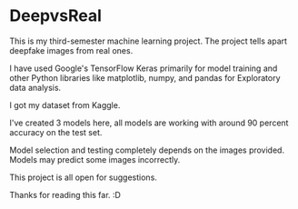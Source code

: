 # DeepvsReal
This is my third-semester machine learning project. The project tells apart deepfake images from real ones.

I have used Google's TensorFlow Keras primarily for model training and other Python libraries like matplotlib, numpy, and pandas for Exploratory data analysis.

I got my dataset from Kaggle.

I've created 3 models here, all models are working with around 90 percent accuracy on the test set.

Model selection and testing completely depends on the images provided. Models may predict some images incorrectly.

This project is all open for suggestions. 

Thanks for reading this far. :D
